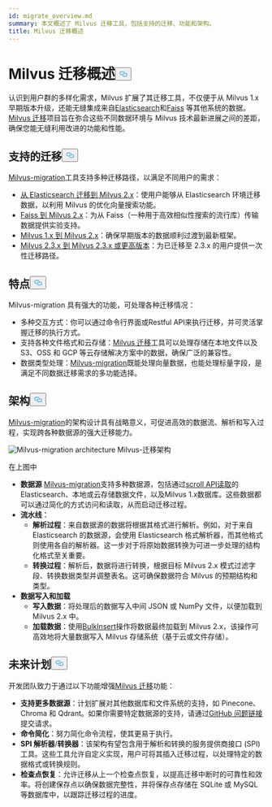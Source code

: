 ```yaml
---
id: migrate_overview.md
summary: 本文概述了 Milvus 迁移工具，包括支持的迁移、功能和架构。
title: Milvus 迁移概述
---
```

<h1 id="Milvus-Migration-Overview" class="common-anchor-header">Milvus 迁移概述<button data-href="#Milvus-Migration-Overview" class="anchor-icon" translate="no">
      <svg translate="no"
        aria-hidden="true"
        focusable="false"
        height="20"
        version="1.1"
        viewBox="0 0 16 16"
        width="16"
      >
        <path
          fill="#0092E4"
          fill-rule="evenodd"
          d="M4 9h1v1H4c-1.5 0-3-1.69-3-3.5S2.55 3 4 3h4c1.45 0 3 1.69 3 3.5 0 1.41-.91 2.72-2 3.25V8.59c.58-.45 1-1.27 1-2.09C10 5.22 8.98 4 8 4H4c-.98 0-2 1.22-2 2.5S3 9 4 9zm9-3h-1v1h1c1 0 2 1.22 2 2.5S13.98 12 13 12H9c-.98 0-2-1.22-2-2.5 0-.83.42-1.64 1-2.09V6.25c-1.09.53-2 1.84-2 3.25C6 11.31 7.55 13 9 13h4c1.45 0 3-1.69 3-3.5S14.5 6 13 6z"
        ></path>
      </svg>
    </button></h1><p>认识到用户群的多样化需求，Milvus 扩展了其迁移工具，不仅便于从 Milvus 1.x 早期版本升级，还能无缝集成来自<a href="https://www.elastic.co/guide/en/elasticsearch/reference/current/elasticsearch-intro.html">Elasticsearch</a>和<a href="https://github.com/facebookresearch/faiss">Faiss</a> 等其他系统的数据。<a href="https://github.com/zilliztech/milvus-migration">Milvus 迁移</a>项目旨在弥合这些不同数据环境与 Milvus 技术最新进展之间的差距，确保您能无缝利用改进的功能和性能。</p>
<h2 id="Supported-migrations" class="common-anchor-header">支持的迁移<button data-href="#Supported-migrations" class="anchor-icon" translate="no">
      <svg translate="no"
        aria-hidden="true"
        focusable="false"
        height="20"
        version="1.1"
        viewBox="0 0 16 16"
        width="16"
      >
        <path
          fill="#0092E4"
          fill-rule="evenodd"
          d="M4 9h1v1H4c-1.5 0-3-1.69-3-3.5S2.55 3 4 3h4c1.45 0 3 1.69 3 3.5 0 1.41-.91 2.72-2 3.25V8.59c.58-.45 1-1.27 1-2.09C10 5.22 8.98 4 8 4H4c-.98 0-2 1.22-2 2.5S3 9 4 9zm9-3h-1v1h1c1 0 2 1.22 2 2.5S13.98 12 13 12H9c-.98 0-2-1.22-2-2.5 0-.83.42-1.64 1-2.09V6.25c-1.09.53-2 1.84-2 3.25C6 11.31 7.55 13 9 13h4c1.45 0 3-1.69 3-3.5S14.5 6 13 6z"
        ></path>
      </svg>
    </button></h2><p><a href="https://github.com/zilliztech/milvus-migration">Milvus-migration</a>工具支持多种迁移路径，以满足不同用户的需求：</p>
<ul>
<li><a href="/docs/zh/es2m.md">从 Elasticsearch 迁移到 Milvus 2.x</a>：使用户能够从 Elasticsearch 环境迁移数据，以利用 Milvus 的优化向量搜索功能。</li>
<li><a href="/docs/zh/f2m.md">Faiss 到 Milvus 2.x</a>：为从 Faiss（一种用于高效相似性搜索的流行库）传输数据提供实验支持。</li>
<li><a href="/docs/zh/m2m.md">Milvus 1.x 到 Milvus 2.x</a>：确保早期版本的数据顺利过渡到最新框架。</li>
<li><a href="/docs/zh/from-m2x.md">Milvus 2.3.x 到 Milvus 2.3.x 或更高版本</a>：为已迁移至 2.3.x 的用户提供一次性迁移路径。</li>
</ul>
<h2 id="Features" class="common-anchor-header">特点<button data-href="#Features" class="anchor-icon" translate="no">
      <svg translate="no"
        aria-hidden="true"
        focusable="false"
        height="20"
        version="1.1"
        viewBox="0 0 16 16"
        width="16"
      >
        <path
          fill="#0092E4"
          fill-rule="evenodd"
          d="M4 9h1v1H4c-1.5 0-3-1.69-3-3.5S2.55 3 4 3h4c1.45 0 3 1.69 3 3.5 0 1.41-.91 2.72-2 3.25V8.59c.58-.45 1-1.27 1-2.09C10 5.22 8.98 4 8 4H4c-.98 0-2 1.22-2 2.5S3 9 4 9zm9-3h-1v1h1c1 0 2 1.22 2 2.5S13.98 12 13 12H9c-.98 0-2-1.22-2-2.5 0-.83.42-1.64 1-2.09V6.25c-1.09.53-2 1.84-2 3.25C6 11.31 7.55 13 9 13h4c1.45 0 3-1.69 3-3.5S14.5 6 13 6z"
        ></path>
      </svg>
    </button></h2><p>Milvus-migration 具有强大的功能，可处理各种迁移情况：</p>
<ul>
<li>多种交互方式：你可以通过命令行界面或Restful API来执行迁移，并可灵活掌握迁移的执行方式。</li>
<li>支持各种文件格式和云存储：<a href="https://github.com/zilliztech/milvus-migration">Milvus 迁移</a>工具可以处理存储在本地文件以及 S3、OSS 和 GCP 等云存储解决方案中的数据，确保广泛的兼容性。</li>
<li>数据类型处理：<a href="https://github.com/zilliztech/milvus-migration">Milvus-migration</a>既能处理向量数据，也能处理标量字段，是满足不同数据迁移需求的多功能选择。</li>
</ul>
<h2 id="Architecture" class="common-anchor-header">架构<button data-href="#Architecture" class="anchor-icon" translate="no">
      <svg translate="no"
        aria-hidden="true"
        focusable="false"
        height="20"
        version="1.1"
        viewBox="0 0 16 16"
        width="16"
      >
        <path
          fill="#0092E4"
          fill-rule="evenodd"
          d="M4 9h1v1H4c-1.5 0-3-1.69-3-3.5S2.55 3 4 3h4c1.45 0 3 1.69 3 3.5 0 1.41-.91 2.72-2 3.25V8.59c.58-.45 1-1.27 1-2.09C10 5.22 8.98 4 8 4H4c-.98 0-2 1.22-2 2.5S3 9 4 9zm9-3h-1v1h1c1 0 2 1.22 2 2.5S13.98 12 13 12H9c-.98 0-2-1.22-2-2.5 0-.83.42-1.64 1-2.09V6.25c-1.09.53-2 1.84-2 3.25C6 11.31 7.55 13 9 13h4c1.45 0 3-1.69 3-3.5S14.5 6 13 6z"
        ></path>
      </svg>
    </button></h2><p><a href="https://github.com/zilliztech/milvus-migration">Milvus-migration</a>的架构设计具有战略意义，可促进高效的数据流、解析和写入过程，实现跨各种数据源的强大迁移能力。</p>
<p>
  
   <span class="img-wrapper"> <img translate="no" src="/docs/v2.4.x/assets/milvus-migration-architecture.jpeg" alt="Milvus-migration architecture" class="doc-image" id="milvus-migration-architecture" />
   </span> <span class="img-wrapper"> <span>Milvus-迁移架构</span> </span></p>
<p>在上图中</p>
<ul>
<li><strong>数据源</strong> <a href="https://github.com/zilliztech/milvus-migration">Milvus-migration</a>支持多种数据源，包括通过<a href="https://www.elastic.co/guide/en/elasticsearch/reference/current/scroll-api.html">scroll API读取</a>的Elasticsearch、本地或云存储数据文件，以及Milvus 1.x数据库。这些数据都可以通过简化的方式访问和读取，从而启动迁移过程。</li>
<li><strong>流水线</strong>：<ul>
<li><strong>解析过程</strong>：来自数据源的数据将根据其格式进行解析。例如，对于来自 Elasticsearch 的数据源，会使用 Elasticsearch 格式解析器，而其他格式则使用各自的解析器。这一步对于将原始数据转换为可进一步处理的结构化格式至关重要。</li>
<li><strong>转换过程</strong>：解析后，数据将进行转换，根据目标 Milvus 2.x 模式过滤字段、转换数据类型并调整表名。这可确保数据符合 Milvus 的预期结构和类型。</li>
</ul></li>
<li><strong>数据写入和加载</strong><ul>
<li><strong>写入数据</strong>：将处理后的数据写入中间 JSON 或 NumPy 文件，以便加载到 Milvus 2.x 中。</li>
<li><strong>加载数据</strong>：使用<a href="https://milvus.io/api-reference/pymilvus/v2.4.x/ORM/utility/do_bulk_insert.md">BulkInsert</a>操作将数据最终加载到 Milvus 2.x，该操作可高效地将大量数据写入 Milvus 存储系统（基于云或文件存储）。</li>
</ul></li>
</ul>
<h2 id="Future-plans" class="common-anchor-header">未来计划<button data-href="#Future-plans" class="anchor-icon" translate="no">
      <svg translate="no"
        aria-hidden="true"
        focusable="false"
        height="20"
        version="1.1"
        viewBox="0 0 16 16"
        width="16"
      >
        <path
          fill="#0092E4"
          fill-rule="evenodd"
          d="M4 9h1v1H4c-1.5 0-3-1.69-3-3.5S2.55 3 4 3h4c1.45 0 3 1.69 3 3.5 0 1.41-.91 2.72-2 3.25V8.59c.58-.45 1-1.27 1-2.09C10 5.22 8.98 4 8 4H4c-.98 0-2 1.22-2 2.5S3 9 4 9zm9-3h-1v1h1c1 0 2 1.22 2 2.5S13.98 12 13 12H9c-.98 0-2-1.22-2-2.5 0-.83.42-1.64 1-2.09V6.25c-1.09.53-2 1.84-2 3.25C6 11.31 7.55 13 9 13h4c1.45 0 3-1.69 3-3.5S14.5 6 13 6z"
        ></path>
      </svg>
    </button></h2><p>开发团队致力于通过以下功能增强<a href="https://github.com/zilliztech/milvus-migration">Milvus 迁移</a>功能：</p>
<ul>
<li><strong>支持更多数据源</strong>：计划扩展对其他数据库和文件系统的支持，如 Pinecone、Chroma 和 Qdrant。如果你需要特定数据源的支持，请通过<a href="https://github.com/zilliztech/milvus-migration/issues">GitHub 问题链接</a>提交请求。</li>
<li><strong>命令简化</strong>：努力简化命令流程，使其更易于执行。</li>
<li><strong>SPI 解析器</strong>/<strong>转换器</strong>：该架构有望包含用于解析和转换的服务提供商接口 (SPI) 工具。这些工具允许自定义实现，用户可将其插入迁移过程，以处理特定的数据格式或转换规则。</li>
<li><strong>检查点恢复</strong>：允许迁移从上一个检查点恢复，以提高迁移中断时的可靠性和效率。将创建保存点以确保数据完整性，并将保存点存储在 SQLite 或 MySQL 等数据库中，以跟踪迁移过程的进度。</li>
</ul>
